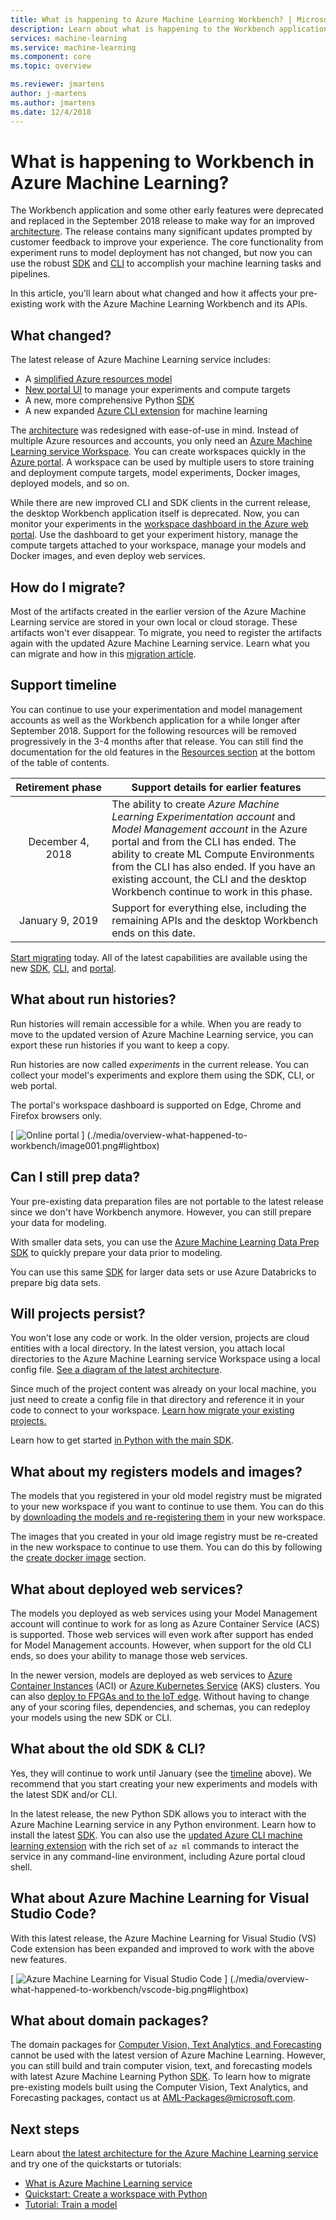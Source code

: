 ```yaml
---
title: What is happening to Azure Machine Learning Workbench? | Microsoft Docs
description: Learn about what is happening to the Workbench application, what changed in Azure Machine Learning, and what the support timeline is.
services: machine-learning
ms.service: machine-learning
ms.component: core
ms.topic: overview

ms.reviewer: jmartens
author: j-martens
ms.author: jmartens
ms.date: 12/4/2018
---
```

# What is happening to Workbench in Azure Machine Learning?

The Workbench application and some other early features were deprecated and replaced in the September 2018 release to make way for an improved [architecture](concept-azure-machine-learning-architecture.md). The release contains many significant updates prompted by customer feedback to improve your experience. The core functionality from experiment runs to model deployment has not changed, but now you can use the robust <a href="https://aka.ms/aml-sdk" target="_blank">SDK</a> and [CLI](reference-azure-machine-learning-cli.md) to accomplish your machine learning tasks and pipelines.  

In this article, you'll learn about what changed and how it affects your pre-existing work with the Azure Machine Learning Workbench and its APIs.

## What changed?

The latest release of Azure Machine Learning service includes:
+ A [simplified Azure resources model](concept-azure-machine-learning-architecture.md)
+ [New portal UI](how-to-track-experiments.md) to manage your experiments and compute targets
+ A new, more comprehensive Python <a href="https://aka.ms/aml-sdk" target="_blank">SDK</a>
+ A new expanded [Azure CLI extension](reference-azure-machine-learning-cli.md) for machine learning

The [architecture](concept-azure-machine-learning-architecture.md) was redesigned with ease-of-use in mind. Instead of multiple Azure resources and accounts, you only need an [Azure Machine Learning service Workspace](concept-azure-machine-learning-architecture.md#workspace).  You can create workspaces quickly in the [Azure portal](quickstart-get-started.md).  A workspace can be used by multiple users to store training and deployment compute targets, model experiments, Docker images, deployed models, and so on.

While there are new improved CLI and SDK clients in the current release, the desktop Workbench application itself is deprecated. Now, you can monitor your experiments in the [workspace dashboard in the Azure web portal](how-to-track-experiments.md#view-the-experiment-in-the-azure-portal). Use the dashboard to get your experiment history, manage the compute targets attached to your workspace, manage your models and Docker images, and even deploy web services.

## How do I migrate?

Most of the artifacts created in the earlier version of the Azure Machine Learning service are stored in your own local or cloud storage. These artifacts won't ever disappear. To migrate, you need to register the artifacts again with the updated Azure Machine Learning service. Learn what you can migrate and how in this [migration article](how-to-migrate.md).

<a name="timeline"></a>

## Support timeline

You can continue to use your experimentation and model management accounts as well as the Workbench application for a while longer after September 2018. Support for the following resources will be removed progressively in the 3-4 months after that release. You can still find the documentation for the old features in the [Resources section](../desktop-workbench/tutorial-classifying-iris-part-1.md) at the bottom of the table of contents.

|Retirement&nbsp;phase|Support details for earlier features|
|:---:|----------------|
|December 4, 2018|The ability to create _Azure Machine Learning Experimentation account_ and _Model Management account_ in the Azure portal and from the CLI has ended. The ability to create ML Compute Environments from the CLI has also ended. If you have an existing account, the CLI and the desktop Workbench continue to work in this phase.|
|January 9, 2019|Support for everything else, including the remaining APIs and the desktop Workbench ends on this date.|

[Start migrating](how-to-migrate.md) today. All of the latest capabilities are available using the new <a href="https://aka.ms/aml-sdk" target="_blank">SDK</a>, [CLI](reference-azure-machine-learning-cli.md), and [portal](quickstart-get-started.md).

## What about run histories?

Run histories will remain accessible for a while. When you are ready to move to the updated version of Azure Machine Learning service, you can export these run histories if you want to keep a copy.

Run histories are now called _experiments_ in the current release. You can collect your model's experiments and explore them using the SDK, CLI, or web portal.

The portal's workspace dashboard is supported on Edge, Chrome and Firefox browsers only.

[ ![Online portal](./media/overview-what-happened-to-workbench/image001.png) ]
(./media/overview-what-happened-to-workbench/image001.png#lightbox)


## Can I still prep data?

Your pre-existing data preparation files are not portable to the latest release since we don't have Workbench anymore. However, you can still prepare your data for modeling.  

With smaller data sets, you can use the  <a href="https://aka.ms/aml-sdk" target="_blank">Azure Machine Learning Data Prep SDK</a> to quickly prepare your data prior to modeling. 

You can use this same  <a href="https://aka.ms/aml-sdk" target="_blank">SDK</a> for larger data sets or use Azure Databricks to prepare big data sets. 

## Will projects persist?

You won't lose any code or work. In the older version, projects are cloud entities with a local directory. In the latest version, you attach local directories to the Azure Machine Learning service Workspace using a local config file. [See a diagram of the latest architecture](concept-azure-machine-learning-architecture.md).

Since much of the project content was already on your local machine, you just need to create a config file in that directory and reference it in your code to connect to your workspace. [Learn how migrate your existing projects.](how-to-migrate.md#projects)

Learn how to get started [in Python with the main SDK](quickstart-get-started.md).

## What about my registers models and images?
 
The models that you registered in your old model registry must be migrated to your new workspace if you want to continue to use them. You can do this by [downloading the models and re-registering them](how-to-migrate.md) in your new workspace. 

The images that you created in your old image registry must be re-created in the new workspace to continue to use them. You can do this by following the [create docker image](how-to-deploy-to-aci.md#configure-an-image) section. 

## What about deployed web services?

The models you deployed as web services using your Model Management account will continue to work for as long as Azure Container Service (ACS) is supported. Those web services will even work after support has ended for Model Management accounts. However, when support for the old CLI ends, so does your ability to manage those web services.

In the newer version, models are deployed as web services to [Azure Container Instances](how-to-deploy-to-aci.md) (ACI) or [Azure Kubernetes Service](how-to-deploy-to-aks.md) (AKS) clusters. You can also [deploy to FPGAs and to the IoT edge](how-to-deploy-and-where.md). Without having to change any of your scoring files, dependencies, and schemas, you can redeploy your models using the new SDK or CLI. 

## What about the old SDK & CLI?

Yes, they will continue to work until January (see the [timeline](#timeline) above). We recommend that you start creating your new experiments and models with the latest SDK and/or CLI.

In the latest release, the new Python SDK allows you to interact with the Azure Machine Learning service in any Python environment. Learn how to install the latest <a href="https://aka.ms/aml-sdk" target="_blank">SDK</a>.  You can also use the [updated Azure CLI machine learning extension](reference-azure-machine-learning-cli.md) with the rich set of `az ml` commands to interact the service in any command-line environment, including Azure portal cloud shell.

## What about Azure Machine Learning for Visual Studio Code?

With this latest release, the Azure Machine Learning for Visual Studio (VS) Code extension has been expanded and improved to work with the above new features.

[ ![Azure Machine Learning for Visual Studio Code](./media/overview-what-happened-to-workbench/vscode.png) ]
(./media/overview-what-happened-to-workbench/vscode-big.png#lightbox)

## What about domain packages?

The domain packages for [Computer Vision, Text Analytics, and Forecasting](../desktop-workbench/reference-python-package-overview.md) cannot be used with the latest version of Azure Machine Learning. However, you can still build and train computer vision, text, and forecasting models with latest Azure Machine Learning Python <a href="https://aka.ms/aml-sdk" target="_blank">SDK</a>. To learn how to migrate pre-existing models built using the Computer Vision, Text Analytics, and Forecasting packages, contact us at [AML-Packages@microsoft.com](mailto:AML-Packages@microsoft.com).

## Next steps

Learn about [the latest architecture for the Azure Machine Learning service](concept-azure-machine-learning-architecture.md) and try one of the quickstarts or tutorials:

* [What is Azure Machine Learning service](overview-what-is-azure-ml.md)
* [Quickstart: Create a workspace with Python](quickstart-get-started.md)
* [Tutorial: Train a model](tutorial-train-models-with-aml.md)

